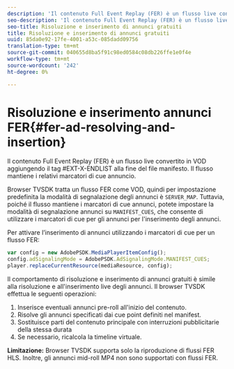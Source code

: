 ```yaml
---
description: 'Il contenuto Full Event Replay (FER) è un flusso live convertito in VOD aggiungendo il tag #EXT-X-ENDLIST alla fine del file manifesto. Il flusso mantiene i relativi marcatori di cue annuncio.'
seo-description: 'Il contenuto Full Event Replay (FER) è un flusso live convertito in VOD aggiungendo il tag #EXT-X-ENDLIST alla fine del file manifesto. Il flusso mantiene i relativi marcatori di cue annuncio.'
seo-title: Risoluzione e inserimento di annunci gratuiti
title: Risoluzione e inserimento di annunci gratuiti
uuid: 85da0e92-17fe-4001-a53c-085dadd09756
translation-type: tm+mt
source-git-commit: 040655d8ba5f91c98ed0584c08db226ffe1e0f4e
workflow-type: tm+mt
source-wordcount: '242'
ht-degree: 0%

---
```



# Risoluzione e inserimento annunci FER{#fer-ad-resolving-and-insertion}

Il contenuto Full Event Replay (FER) è un flusso live convertito in VOD aggiungendo il tag #EXT-X-ENDLIST alla fine del file manifesto. Il flusso mantiene i relativi marcatori di cue annuncio.

Browser TVSDK tratta un flusso FER come VOD, quindi per impostazione predefinita la modalità di segnalazione degli annunci è `SERVER_MAP`. Tuttavia, poiché il flusso mantiene i marcatori di cue annunci, potete impostare la modalità di segnalazione annunci su `MANIFEST_CUES`, che consente di utilizzare i marcatori di cue per gli annunci per l&#39;inserimento degli annunci.

Per attivare l’inserimento di annunci utilizzando i marcatori di cue per un flusso FER:

```js
var config = new AdobePSDK.MediaPlayerItemConfig(); 
config.adSignalingMode = AdobePSDK.AdSignalingMode.MANIFEST_CUES; 
player.replaceCurrentResource(mediaResource, config);
```

Il comportamento di risoluzione e inserimento di annunci gratuiti è simile alla risoluzione e all&#39;inserimento live degli annunci. Il browser TVSDK effettua le seguenti operazioni:

1. Inserisce eventuali annunci pre-roll all&#39;inizio del contenuto.
1. Risolve gli annunci specificati dai cue point definiti nel manifest.
1. Sostituisce parti del contenuto principale con interruzioni pubblicitarie della stessa durata
1. Se necessario, ricalcola la timeline virtuale.

**Limitazione:** Browser TVSDK supporta solo la riproduzione di flussi FER HLS. Inoltre, gli annunci mid-roll MP4 non sono supportati con flussi FER.
